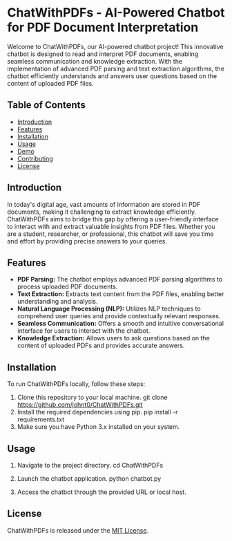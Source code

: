# ChatWithPDFs - AI-Powered Chatbot for PDF Document Interpretation

Welcome to ChatWithPDFs, our AI-powered chatbot project! This innovative chatbot is designed to read and interpret PDF documents, enabling seamless communication and knowledge extraction. With the implementation of advanced PDF parsing and text extraction algorithms, the chatbot efficiently understands and answers user questions based on the content of uploaded PDF files.

## Table of Contents
- [Introduction](#introduction)
- [Features](#features)
- [Installation](#installation)
- [Usage](#usage)
- [Demo](#demo)
- [Contributing](#contributing)
- [License](#license)

## Introduction
In today's digital age, vast amounts of information are stored in PDF documents, making it challenging to extract knowledge efficiently. ChatWithPDFs aims to bridge this gap by offering a user-friendly interface to interact with and extract valuable insights from PDF files. Whether you are a student, researcher, or professional, this chatbot will save you time and effort by providing precise answers to your queries.

## Features
- **PDF Parsing:** The chatbot employs advanced PDF parsing algorithms to process uploaded PDF documents.
- **Text Extraction:** Extracts text content from the PDF files, enabling better understanding and analysis.
- **Natural Language Processing (NLP):** Utilizes NLP techniques to comprehend user queries and provide contextually relevant responses.
- **Seamless Communication:** Offers a smooth and intuitive conversational interface for users to interact with the chatbot.
- **Knowledge Extraction:** Allows users to ask questions based on the content of uploaded PDFs and provides accurate answers.

## Installation
To run ChatWithPDFs locally, follow these steps:

1. Clone this repository to your local machine.
   git clone https://github.com/johnt0/ChatWithPDFs.git
2. Install the required dependencies using pip.
   pip install -r requirements.txt
3. Make sure you have Python 3.x installed on your system.

## Usage
1. Navigate to the project directory.
   cd ChatWithPDFs
2. Launch the chatbot application.
   python chatbot.py

3. Access the chatbot through the provided URL or local host.

## License
ChatWithPDFs is released under the [MIT License](https://opensource.org/license/mit/).
